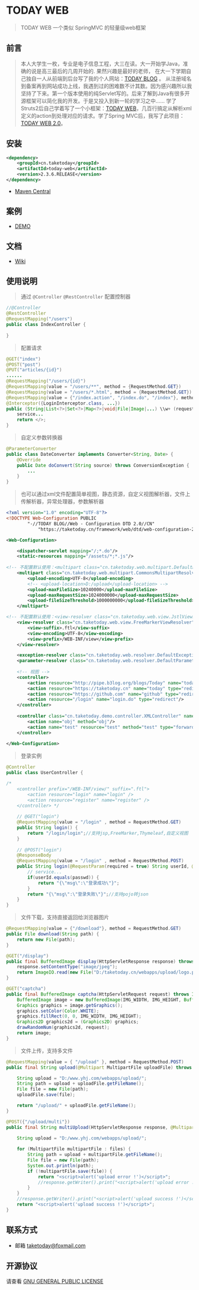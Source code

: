 # TODAY WEB

> TODAY WEB 一个类似 SpringMVC 的轻量级web框架

## 前言
> 本人大学生一枚，专业是电子信息工程，大三在读。大一开始学Java，准确的说是高三最后的几周开始的. 果然兴趣是最好的老师， 在大一下学期自己独自一人从前端到后台写了我的个人网站：<a href="https://taketoday.cn" target="_blank">TODAY BLOG</a> 。 从注册域名到备案再到网站成功上线，我遇到过的困难数不计其数。因为感兴趣所以我坚持了下来。第一个版本使用的纯Servlet写的。后来了解到Java有很多开源框架可以简化我的开发。于是又投入到新一轮的学习之中...... 学了Struts2后自己学着写了一个小框架：[TODAY WEB](https://gitee.com/TAKETODAY/today_web/tree/v1.1.1/)，几百行搞定从解析xml定义的action到处理对应的请求。学了Spring MVC后，我写了此项目：[TODAY WEB 2.0](https://gitee.com/TAKETODAY/today_web)。

## 安装

```xml
<dependency>
    <groupId>cn.taketoday</groupId>
    <artifactId>today-web</artifactId>
    <version>2.3.6.RELEASE</version>
</dependency>
```
- [Maven Central](https://search.maven.org/artifact/cn.taketoday/today-web/2.3.6.RELEASE/jar)

## 案例
- [DEMO](https://github.com/TAKETODAY/today-web-demo)

## 文档
- [Wiki](https://gitee.com/TAKETODAY/today_web/wikis)

## 使用说明

> 通过 `@Controller` `@RestController` 配置控制器

```java
//@Controller
@RestController
@RequestMapping("/users")
public class IndexController {
    
}
```

> 配置请求

```java
@GET("index")
@POST("post")
@PUT("articles/{id}")
......
@RequestMapping("/users/{id}")
@RequestMapping(value = "/users/**", method = {RequestMethod.GET})
@RequestMapping(value = "/users/*.html", method = {RequestMethod.GET})
@RequestMapping(value = {"/index.action", "/index.do", "/index"}, method = RequestMethod.GET)
@Interceptor({LoginInterceptor.class, ...})
public (String|List<?>|Set<?>|Map<?>|void|File|Image|...) \\w+ (request, request, session,servletContext, str, int, long , byte, short, boolean, @Session("loginUser"), @Header("User-Agent"), @Cookie("JSESSIONID"), @PathVariable("id"), @RequestBody("users"), @Multipart("uploadFiles") MultipartFile[]) {
    service...
    return </>;
}
```
> 自定义参数转换器

```java
@ParameterConverter 
public class DateConverter implements Converter<String, Date> {
    @Override
    public Date doConvert(String source) throws ConversionException {
        ...
    }
}
```

> 也可以通过xml文件配置简单视图，静态资源，自定义视图解析器，文件上传解析器，异常处理器，参数解析器

```xml
<?xml version="1.0" encoding="UTF-8"?>
<!DOCTYPE Web-Configuration PUBLIC 
		"-//TODAY BLOG//Web - Configuration DTD 2.0//CN"
			"https://taketoday.cn/framework/web/dtd/web-configuration-2.3.3.dtd">

<Web-Configuration>

    <dispatcher-servlet mapping="/;*.do"/>
    <static-resources mapping="/assets/*;*.js"/>
    
<!-- 不配置默认使用：<multipart class="cn.taketoday.web.multipart.DefaultMultipartResolver"> 支持自定义-->
    <multipart class="cn.taketoday.web.multipart.CommonsMultipartResolver">
        <upload-encoding>UTF-8</upload-encoding>
        <!-- <upload-location>D:/upload</upload-location> -->
        <upload-maxFileSize>10240000</upload-maxFileSize>
        <upload-maxRequestSize>1024000000</upload-maxRequestSize>
        <upload-fileSizeThreshold>1000000000</upload-fileSizeThreshold>
    </multipart>

<!-- 不配置默认使用：<view-resolver class="cn.taketoday.web.view.JstlViewResolver"> 同样支持自定义-->
    <view-resolver class="cn.taketoday.web.view.FreeMarkerViewResolver">
        <view-suffix>.ftl</view-suffix>
        <view-encoding>UTF-8</view-encoding>
        <view-prefix>/WEB-INF/view</view-prefix>
    </view-resolver>

	<exception-resolver class="cn.taketoday.web.resolver.DefaultExceptionResolver"/>
	<parameter-resolver class="cn.taketoday.web.resolver.DefaultParameterResolver"/>
    
    <!-- 视图 -->
    <controller>
        <action resource="http://pipe.b3log.org/blogs/Today" name="today-blog-pipe" type="redirect"/>
        <action resource="https://taketoday.cn" name="today" type="redirect"/>
        <action resource="https://github.com" name="github" type="redirect"/>
        <action resource="/login" name="login.do" type="redirect"/>
    </controller>
    
    <controller class="cn.taketoday.demo.controller.XMLController" name="xmlController" prefix="/xml/">
        <action name="obj" method="obj"/>
        <action name="test" resource="test" method="test" type="forward"/>
    </controller>
    
</Web-Configuration>
```
>  登录实例

```java
@Controller
public class UserController {

/* 
    <controller prefix="/WEB-INF/view/" suffix=".ftl">
        <action resource="login" name="login" />
        <action resource="register" name="register" />
    </controller> */
    
    // @GET("login")
    @RequestMapping(value = "/login" , method = RequestMethod.GET)
    public String login() {
        return "/login/login";//支持jsp,FreeMarker,Thymeleaf,自定义视图
    }
    
    // @POST("login")
    @ResponseBody
    @RequestMapping(value = "/login" , method = RequestMethod.POST)
    public String login(@RequestParam(required = true) String userId, @RequestParam(required = true) String passwd) {
        // service...
        if(userId.equals(passwd)) {
            return "{\"msg\":\"登录成功\"}";
        }
        return "{\"msg\":\"登录失败\"}";//支持pojo转json
    }
}
```

> 文件下载，支持直接返回给浏览器图片

```java
@RequestMapping(value = {"/download"}, method = RequestMethod.GET)
public File download(String path) {
    return new File(path);
}
```

```java
@GET("/display")
public final BufferedImage display(HttpServletResponse response) throws IOException {
    response.setContentType("image/jpeg");
    return ImageIO.read(new File("D:/taketoday.cn/webapps/upload/logo.png"));
}

@GET("captcha")
public final BufferedImage captcha(HttpServletRequest request) throws IOException {
    BufferedImage image = new BufferedImage(IMG_WIDTH, IMG_HEIGHT, BufferedImage.TYPE_INT_RGB);
    Graphics graphics = image.getGraphics();
    graphics.setColor(Color.WHITE);
    graphics.fillRect(0, 0, IMG_WIDTH, IMG_HEIGHT);
    Graphics2D graphics2d = (Graphics2D) graphics;
    drawRandomNum(graphics2d, request);
    return image;
}
```

> 文件上传，支持多文件

```java
@RequestMapping(value = { "/upload" }, method = RequestMethod.POST)
public final String upload(@Multipart MultipartFile uploadFile) throws IOException {

    String upload = "D:/www.yhj.com/webapps/upload/";
    String path = upload + uploadFile.getFileName();
    File file = new File(path);
    uploadFile.save(file);

    return "/upload/" + uploadFile.getFileName();
}

@POST({"/upload/multi"})
public final String multiUpload(HttpServletResponse response, @Multipart MultipartFile[] files) throws IOException {

    String upload = "D:/www.yhj.com/webapps/upload/";
    
    for (MultipartFile multipartFile : files) {
        String path = upload + multipartFile.getFileName();
        File file = new File(path);
        System.out.println(path);
        if (!multipartFile.save(file)) {
            return "<script>alert('upload error !')</script>";
            //response.getWriter().print("<script>alert('upload error !')</script>");
        }
    }
    //response.getWriter().print("<script>alert('upload success !')</script>");
    return "<script>alert('upload success !')</script>";
}
```

## 联系方式
- 邮箱 taketoday@foxmail.com

## 开源协议
请查看 [GNU GENERAL PUBLIC LICENSE](https://github.com/TAKETODAY/today-web/blob/master/LICENSE)

